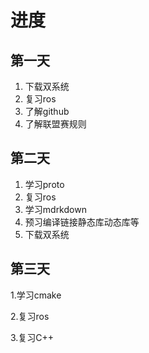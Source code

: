 # 进度
##  第一天

 1. 下载双系统
 2. 复习ros
 3. 了解github
 4. 了解联盟赛规则
 
 ##  第二天
 
 1. 学习proto
 2. 复习ros
 3. 学习mdrkdown
 4. 预习编译链接静态库动态库等
 5. 下载双系统

 ##  第三天
 
 1.学习cmake 
 
 2.复习ros 
 
 3.复习C++ 
